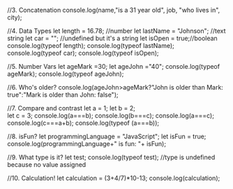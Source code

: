 
//3. Concatenation
console.log(name,"is a 31 year old", job, "who lives in", city);

//4. Data Types
let length = 16.78; //number
let lastName = "Johnson"; //text string
let car = ""; //undefined  but it's a string
let isOpen = true;//boolean
console.log(typeof length);
console.log(typeof lastName);
console.log(typeof car);
console.log(typeof isOpen);

//5. Number Vars
let ageMark =30;
let ageJohn ="40";
console.log(typeof ageMark);
console.log(typeof ageJohn);

//6. Who's older?
console.log(ageJohn>ageMark?"John is older than Mark: true":"Mark is older than John: false");


//7. Compare and contrast
let a = 1;
let b = 2;  
let c = 3; 
console.log(a===b);
console.log(b===c);
console.log(a===c);
console.log(c===a+b);
console.log(typeof (a===b));

//8. isFun?
let programmingLanguage = "JavaScript";
let isFun = true; 
console.log(programmingLanguage+" is fun: "+ isFun);

//9. What type is it? 
let test;
console.log(typeof test);
//type is undefined because no value assigned 

//10.  Calculation!
let calculation = (3+4/7)*10-13;
console.log(calculation);
